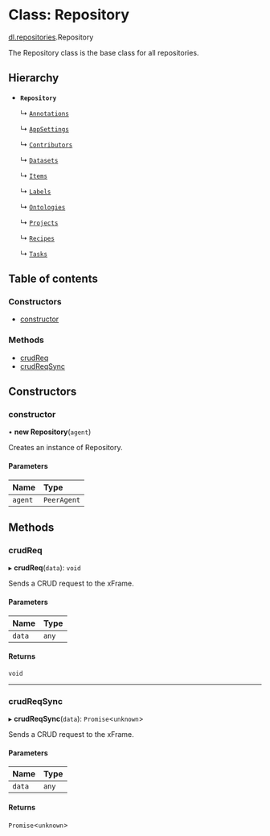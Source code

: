 # Class: Repository

[dl.repositories](./index.md).Repository

The Repository class is the base class for all repositories.

## Hierarchy

- **`Repository`**

  ↳ [`Annotations`](appLib_SDKDrivers_xFrameDriver_annotations.Annotations.md)

  ↳ [`AppSettings`](appLib_SDKDrivers_xFrameDriver_appSettings.AppSettings.md)

  ↳ [`Contributors`](appLib_SDKDrivers_xFrameDriver_contributors.Contributors.md)

  ↳ [`Datasets`](appLib_SDKDrivers_xFrameDriver_datasets.Datasets.md)

  ↳ [`Items`](appLib_SDKDrivers_xFrameDriver_items.Items.md)

  ↳ [`Labels`](appLib_SDKDrivers_xFrameDriver_labels.Labels.md)

  ↳ [`Ontologies`](appLib_SDKDrivers_xFrameDriver_ontologies.Ontologies.md)

  ↳ [`Projects`](appLib_SDKDrivers_xFrameDriver_projects.Projects.md)

  ↳ [`Recipes`](appLib_SDKDrivers_xFrameDriver_recipes.Recipes.md)

  ↳ [`Tasks`](appLib_SDKDrivers_xFrameDriver_tasks.Tasks.md)

## Table of contents

### Constructors

- [constructor](appLib_SDKDrivers_xFrameDriver_repository.Repository.md#constructor)

### Methods

- [crudReq](appLib_SDKDrivers_xFrameDriver_repository.Repository.md#crudreq)
- [crudReqSync](appLib_SDKDrivers_xFrameDriver_repository.Repository.md#crudreqsync)

## Constructors

### constructor

• **new Repository**(`agent`)

Creates an instance of Repository.

#### Parameters

| Name | Type |
| :------ | :------ |
| `agent` | `PeerAgent` |

## Methods

### crudReq

▸ **crudReq**(`data`): `void`

Sends a CRUD request to the xFrame.

#### Parameters

| Name | Type |
| :------ | :------ |
| `data` | `any` |

#### Returns

`void`

___

### crudReqSync

▸ **crudReqSync**(`data`): `Promise`<`unknown`>

Sends a CRUD request to the xFrame.

#### Parameters

| Name | Type |
| :------ | :------ |
| `data` | `any` |

#### Returns

`Promise`<`unknown`>
